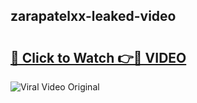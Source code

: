 ## zarapatelxx-leaked-video 

# <h2><a href="http://freeplayer.one?title=zarapatelxx-leaked-video&ref=21J">🔗 Click to Watch 👉🔴 VIDEO</a></h2>

<a href="http://freeplayer.one?title=zarapatelxx-leaked-video&ref=21J" rel="nofollow" data-target="animated-image.originalLink"><img src="https://i.ibb.co.com/xMMVF88/686577567.gif" alt="Viral Video Original" style="max-width: 100%; display: inline-block;" data-target="animated-image.originalImage"></a>

